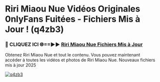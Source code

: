 # Riri Miaou Nue Vidéos Originales 0nlyFans Fuitées - Fichiers Mis à Jour ! (q4zb3)

<h3>🔴 CLIQUEZ ICI 🌐==►► <a href="https://tinyurl.com/2pmr4ezf" rel="nofollow">Riri Miaou Nue Fichiers Mis à Jour</a></h3>

Obtenez Riri Miaou Nue et tout le contenu. Vous pouvez maintenant accéder à toutes les vidéos et photos de Riri Miaou Nue. Nouveaux fichiers mis à jour 2025

[![q4zb3](https://i.imgur.com/6SNvagu.gif)](https://tinyurl.com/2pmr4ezf)
